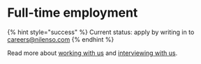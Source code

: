 # Full-time employment

{% hint style="success" %}
Current status: apply by writing in to careers@nilenso.com
{% endhint %}

Read more about [working with us](https://nilenso.com/careers.html) and [interviewing with us](https://vyakaran.nilenso.com/working-with-us/full-time-employment/interviewing-with-us).


